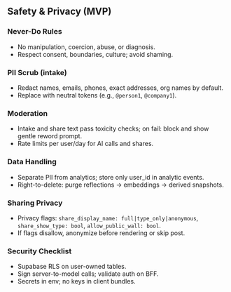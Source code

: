 ## Safety & Privacy (MVP)

### Never-Do Rules
- No manipulation, coercion, abuse, or diagnosis.
- Respect consent, boundaries, culture; avoid shaming.

### PII Scrub (intake)
- Redact names, emails, phones, exact addresses, org names by default.
- Replace with neutral tokens (e.g., `@person1`, `@company1`).

### Moderation
- Intake and share text pass toxicity checks; on fail: block and show gentle reword prompt.
- Rate limits per user/day for AI calls and shares.

### Data Handling
- Separate PII from analytics; store only user_id in analytic events.
- Right-to-delete: purge reflections → embeddings → derived snapshots.

### Sharing Privacy
- Privacy flags: `share_display_name: full|type_only|anonymous`, `share_show_type: bool`, `allow_public_wall: bool`.
- If flags disallow, anonymize before rendering or skip post.

### Security Checklist
- Supabase RLS on user-owned tables.
- Sign server-to-model calls; validate auth on BFF.
- Secrets in env; no keys in client bundles.

